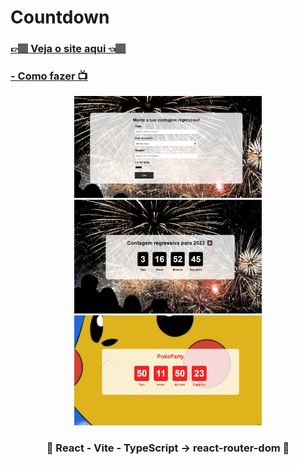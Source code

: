 <h1>Countdown</h1>
<h3><a href="https://countdown-react-carlos09v.vercel.app">👉🏽 Veja o site aqui 👈🏽</a></h3>
<h3><a href="https://www.youtube.com/watch?v=uYSV4w1FFnE" target="_blank"> - Como fazer 📺</a></h3>
<div align='center'>
    <img width='300' src="https://github.com/carlos09v/ReactProjects/blob/main/devs/matheusbattisti/app_countdown_react/src/assets/previewCreate.jpg?raw=true" alt="Countdown Create">
    <img width='300' src="https://github.com/carlos09v/ReactProjects/blob/main/devs/matheusbattisti/app_countdown_react/src/assets/preview.jpg?raw=true" alt="Countdown Preview 2023">
    <img width='300' src="https://github.com/carlos09v/ReactProjects/blob/main/devs/matheusbattisti/app_countdown_react/src/assets/preview1.jpg?raw=true" alt="Countdown Preview Pikachu">
    <h3>💜 React - Vite - TypeScript -> react-router-dom 💜</h3>
</div>
